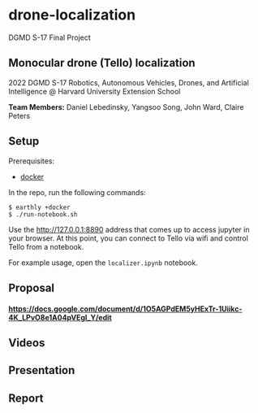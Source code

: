 # drone-localization
DGMD S-17 Final Project
## Monocular drone (Tello) localization
2022 DGMD S-17 Robotics, Autonomous Vehicles, Drones, and Artificial Intelligence @ Harvard University Extension School

**Team Members:** Daniel Lebedinsky, Yangsoo Song, John Ward, Claire Peters

Setup
---

Prerequisites:
- [docker](https://docker.com)

In the repo, run the following commands:
```
$ earthly +docker
$ ./run-notebook.sh
```

Use the http://127.0.0.1:8890 address that comes up to access jupyter in your browser.
At this point, you can connect to Tello via wifi and control Tello from a notebook.

For example usage, open the `localizer.ipynb` notebook.

Proposal
---
#### https://docs.google.com/document/d/1O5AGPdEM5yHExTr-1Uiikc-4K_LPvO8e1A04pVEgl_Y/edit

Videos
---
####

Presentation
---
####

Report
---
####
